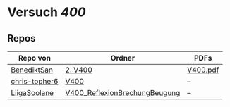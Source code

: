 # Versuch *400*

## Repos

|               Repo von               |                                                             Ordner                                                             |                                                                                PDFs                                                                                |
|--------------------------------------|--------------------------------------------------------------------------------------------------------------------------------|--------------------------------------------------------------------------------------------------------------------------------------------------------------------|
|[BenediktSan](../repo/BenediktSan)    |[2. V400](https://github.com/BenediktSan/AnfaengerPraktikum2020/tree/main/Versuche%20Semester%20IV/2.%20V400)                   |[V400.pdf](https://docs.google.com/viewer?url=https://raw.githubusercontent.com/BenediktSan/AnfaengerPraktikum2020/main/Versuche%20Semester%20IV/2.%20V400/V400.pdf)|
|[chris-topher6](../repo/chris-topher6)|[V400](https://github.com/chris-topher6/Anfaenger-Praktikum/tree/master/V400)                                                   |–                                                                                                                                                                   |
|[LiigaSoolane](../repo/LiigaSoolane)  |[V400_ReflexionBrechungBeugung](https://github.com/LiigaSoolane/Paktikum-mit-dem-Teufel/tree/main/V400_ReflexionBrechungBeugung)|–                                                                                                                                                                   |
